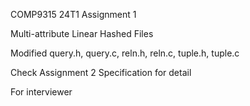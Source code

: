 COMP9315 24T1 Assignment 1

Multi-attribute Linear Hashed Files

Modified query.h, query.c, reln.h, reln.c, tuple.h, tuple.c

Check Assignment 2 Specification for detail

For interviewer
